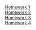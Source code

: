 [Homework 1](https://maksymbohachov85.github.io/genius-homework//Homework-1)<br/>
[Homework 2](https://maksymbohachov85.github.io/genius-homework//Homework-2)<br/>
[Homework 3](https://maksymbohachov85.github.io/genius-homework//Homework-3)<br/>
[Homework 4](https://maksymbohachov85.github.io/genius-homework//Homework-4)<br/>
